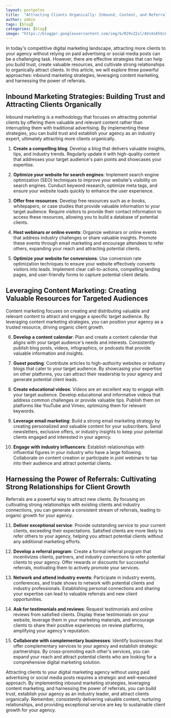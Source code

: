```yaml
---
layout: postpolos
title:  "Attracting Clients Organically: Inbound, Content, and Referral Strategies"
author: admin
tags: [blog]
categories: [blog]
image: "https://blogger.googleusercontent.com/img/b/R29vZ2xl/AVvXsEhXcLLykVzLVMXlqUQRb8qKNwmDp93h_ttgOvMbjAxwXw4Mv3FZQYNMjdVfrjEo3E4xtLtazrNJUjm-5yUQHLE8WRnQ7hK3Jg3GcjSUehiQfYkjiCjp2a9SXZbn3VZ3AWUaQsWt33Gul4TftsB2_lVlRBt_e34OkFf9zoLNnKLud-nACLUVgR9HPuGzR5zA/s1600/20240326_205228.jpg"
---
```


<p>In today's competitive digital marketing landscape, attracting more clients to your agency without relying on paid advertising or social media posts can be a challenging task. However, there are effective strategies that can help you build trust, create valuable resources, and cultivate strong relationships to organically attract clients. In this article, we will explore three powerful approaches: inbound marketing strategies, leveraging content marketing, and harnessing the power of referrals.</p>
<h2>Inbound Marketing Strategies: Building Trust and Attracting Clients Organically</h2>
<p>Inbound marketing is a methodology that focuses on attracting potential clients by offering them valuable and relevant content rather than interrupting them with traditional advertising. By implementing these strategies, you can build trust and establish your agency as an industry expert, ultimately attracting more clients organically.</p>
<ol>
<li>
<p><strong>Create a compelling blog</strong>: Develop a blog that delivers valuable insights, tips, and industry trends. Regularly update it with high-quality content that addresses your target audience's pain points and showcases your expertise.</p>
</li>
<li>
<p><strong>Optimize your website for search engines</strong>: Implement search engine optimization (SEO) techniques to improve your website's visibility on search engines. Conduct keyword research, optimize meta tags, and ensure your website loads quickly to enhance the user experience.</p>
</li>
<li>
<p><strong>Offer free resources</strong>: Develop free resources such as e-books, whitepapers, or case studies that provide valuable information to your target audience. Require visitors to provide their contact information to access these resources, allowing you to build a database of potential clients.</p>
</li>
<li>
<p><strong>Host webinars or online events</strong>: Organize webinars or online events that address industry challenges or share valuable insights. Promote these events through email marketing and encourage attendees to refer others, expanding your reach and attracting potential clients.</p>
</li>
<li>
<p><strong>Optimize your website for conversions</strong>: Use conversion rate optimization techniques to ensure your website effectively converts visitors into leads. Implement clear call-to-actions, compelling landing pages, and user-friendly forms to capture potential client details.</p>
</li>
</ol>
<h2>Leveraging Content Marketing: Creating Valuable Resources for Targeted Audiences</h2>
<p>Content marketing focuses on creating and distributing valuable and relevant content to attract and engage a specific target audience. By leveraging content marketing strategies, you can position your agency as a trusted resource, driving organic client growth.</p>
<ol start="6">
<li>
<p><strong>Develop a content calendar</strong>: Plan and create a content calendar that aligns with your target audience's needs and interests. Consistently publish blog posts, videos, infographics, or podcasts that provide valuable information and insights.</p>
</li>
<li>
<p><strong>Guest posting</strong>: Contribute articles to high-authority websites or industry blogs that cater to your target audience. By showcasing your expertise on other platforms, you can attract their readership to your agency and generate potential client leads.</p>
</li>
<li>
<p><strong>Create educational videos</strong>: Videos are an excellent way to engage with your target audience. Develop educational and informative videos that address common challenges or provide valuable tips. Publish them on platforms like YouTube and Vimeo, optimizing them for relevant keywords.</p>
</li>
<li>
<p><strong>Leverage email marketing</strong>: Build a strong email marketing strategy by creating personalized and valuable content for your subscribers. Send newsletters, exclusive offers, or industry insights to keep your potential clients engaged and interested in your agency.</p>
</li>
<li>
<p><strong>Engage with industry influencers</strong>: Establish relationships with influential figures in your industry who have a large following. Collaborate on content creation or participate in joint webinars to tap into their audience and attract potential clients.</p>
</li>
</ol>
<h2>Harnessing the Power of Referrals: Cultivating Strong Relationships for Client Growth</h2>
<p>Referrals are a powerful way to attract new clients. By focusing on cultivating strong relationships with existing clients and industry connections, you can generate a consistent stream of referrals, leading to organic growth for your agency.</p>
<ol start="11">
<li>
<p><strong>Deliver exceptional service</strong>: Provide outstanding service to your current clients, exceeding their expectations. Satisfied clients are more likely to refer others to your agency, helping you attract potential clients without any additional marketing efforts.</p>
</li>
<li>
<p><strong>Develop a referral program</strong>: Create a formal referral program that incentivizes clients, partners, and industry connections to refer potential clients to your agency. Offer rewards or discounts for successful referrals, motivating them to actively promote your services.</p>
</li>
<li>
<p><strong>Network and attend industry events</strong>: Participate in industry events, conferences, and trade shows to network with potential clients and industry professionals. Establishing personal connections and sharing your expertise can lead to valuable referrals and new client opportunities.</p>
</li>
<li>
<p><strong>Ask for testimonials and reviews</strong>: Request testimonials and online reviews from satisfied clients. Display these testimonials on your website, leverage them in your marketing materials, and encourage clients to share their positive experiences on review platforms, amplifying your agency's reputation.</p>
</li>
<li>
<p><strong>Collaborate with complementary businesses</strong>: Identify businesses that offer complementary services to your agency and establish strategic partnerships. By cross-promoting each other's services, you can expand your reach and attract potential clients who are looking for a comprehensive digital marketing solution.</p>
</li>
</ol>
<p>Attracting clients to your digital marketing agency without using paid advertising or social media posts requires a strategic and well-executed approach. By implementing inbound marketing strategies, leveraging content marketing, and harnessing the power of referrals, you can build trust, establish your agency as an industry leader, and attract clients organically. Remember, consistently delivering valuable content, nurturing relationships, and providing exceptional service are key to sustainable client growth for your agency.</p>



